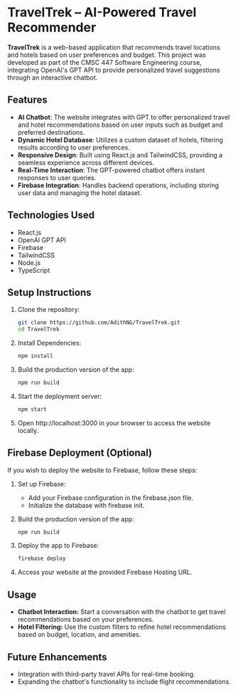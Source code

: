 # TravelTrek – AI-Powered Travel Recommender

**TravelTrek** is a web-based application that recommends travel locations and hotels based on user preferences and budget. This project was developed as part of the CMSC 447 Software Engineering course, integrating OpenAI's GPT API to provide personalized travel suggestions through an interactive chatbot.

## Features
- **AI Chatbot**: The website integrates with GPT to offer personalized travel and hotel recommendations based on user inputs such as budget and preferred destinations.
- **Dynamic Hotel Database**: Utilizes a custom dataset of hotels, filtering results according to user preferences.
- **Responsive Design**: Built using React.js and TailwindCSS, providing a seamless experience across different devices.
- **Real-Time Interaction**: The GPT-powered chatbot offers instant responses to user queries.
- **Firebase Integration**: Handles backend operations, including storing user data and managing the hotel dataset.

## Technologies Used
- React.js
- OpenAI GPT API
- Firebase
- TailwindCSS
- Node.js
- TypeScript

## Setup Instructions
1. Clone the repository:
   ```bash
   git clone https://github.com/AdithNG/TravelTrek.git
   cd TravelTrek
   ```
2. Install Dependencies:
   ```bash
   npm install
   ```
3. Build the production version of the app:
   ```bash
   npm run build
   ```
4. Start the deployment server:
   ```bash
   npm start
   ```
5. Open http://localhost:3000 in your browser to access the website locally.
   
## Firebase Deployment (Optional)
If you wish to deploy the website to Firebase, follow these steps:

1. Set up Firebase:
   - Add your Firebase configuration in the firebase.json file.
   - Initialize the database with firebase init.

2. Build the production version of the app:
   ```bash
   npm run build
   ```
3. Deploy the app to Firebase:
   ```bash
   firebase deploy
   ```
4. Access your website at the provided Firebase Hosting URL.

## Usage
- **Chatbot Interaction:** Start a conversation with the chatbot to get travel recommendations based on your preferences.
- **Hotel Filtering:** Use the custom filters to refine hotel recommendations based on budget, location, and amenities.

## Future Enhancements
- Integration with third-party travel APIs for real-time booking.
- Expanding the chatbot's functionality to include flight recommendations.
   
